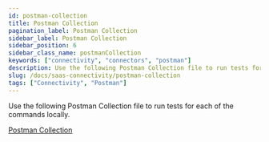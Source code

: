 ```yaml
---
id: postman-collection
title: Postman Collection
pagination_label: Postman Collection
sidebar_label: Postman Collection
sidebar_position: 6
sidebar_class_name: postmanCollection
keywords: ["connectivity", "connectors", "postman"]
description: Use the following Postman Collection file to run tests for each of the commands locally.
slug: /docs/saas-connectivity/postman-collection
tags: ["Connectivity", "Postman"]
---
```


Use the following Postman Collection file to run tests for each of the commands locally. 

[Postman Collection](../../../files/SaaS_Connectivity.postman_collection)